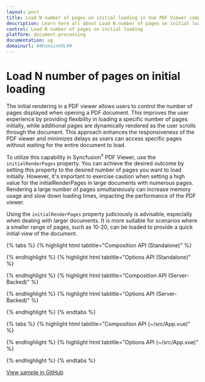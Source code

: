 ```yaml
---
layout: post
title: Load N number of pages on initial loading in Vue PDF Viewer component | Syncfusion
description: Learn here all about Load N number of pages on initial loading in Syncfusion Vue PDF Viewer component of Syncfusion Essential JS 2 and more.
control: Load N number of pages on initial loading
platform: document-processing
documentation: ug
domainurl: ##DomainURL##
---
```


# Load N number of pages on initial loading

The initial rendering in a PDF viewer allows users to control the number of pages displayed when opening a PDF document. This improves the user experience by providing flexibility in loading a specific number of pages initially, while additional pages are dynamically rendered as the user scrolls through the document. This approach enhances the responsiveness of the PDF viewer and minimizes delays as users can access specific pages without waiting for the entire document to load.

To utilize this capability in Syncfusion<sup style="font-size:70%">&reg;</sup> PDF Viewer, use the `initialRenderPages` property. You can achieve the desired outcome by setting this property to the desired number of pages you want to load initially. However, it's important to exercise caution when setting a high value for the initialRenderPages in large documents with numerous pages. Rendering a large number of pages simultaneously can increase memory usage and slow down loading times, impacting the performance of the PDF viewer.

Using the `initialRenderPages` property judiciously is advisable, especially when dealing with larger documents. It is more suitable for scenarios where a smaller range of pages, such as 10-20, can be loaded to provide a quick initial view of the document.

{% tabs %}
{% highlight html tabtitle="Composition API (Standalone)" %}

<template>
  <div id="app">
    <ejs-pdfviewer id="pdfViewer" ref="pdfviewer" :documentPath="documentPath" :initialRenderPages="initialRenderPages">
    </ejs-pdfviewer>
  </div>
</template>

<script setup>

import {
  PdfViewerComponent as EjsPdfviewer, Toolbar, Magnification, Navigation,
  LinkAnnotation, BookmarkView, Annotation, ThumbnailView,
  Print, TextSelection, TextSearch, FormFields, FormDesigner
} from '@syncfusion/ej2-vue-pdfviewer';
import { provide } from 'vue';

const documentPath = "https://cdn.syncfusion.com/content/pdf/pdf-succinctly.pdf";
const initialRenderPages = 10;

provide('PdfViewer', [Toolbar, Magnification, Navigation, LinkAnnotation, BookmarkView, Annotation,
  ThumbnailView, Print, TextSelection, TextSearch, FormFields, FormDesigner])

</script>

{% endhighlight %}
{% highlight html tabtitle="Options API (Standalone)" %}

<template>
  <div id="app">
    <ejs-pdfviewer id="pdfViewer" ref="pdfviewer" :documentPath="documentPath" :initialRenderPages="initialRenderPages">
    </ejs-pdfviewer>
  </div>
</template>

<script>

import {
  PdfViewerComponent, Toolbar, Magnification, Navigation,
  LinkAnnotation, BookmarkView, Annotation, ThumbnailView,
  Print, TextSelection, TextSearch, FormFields, FormDesigner
} from '@syncfusion/ej2-vue-pdfviewer';

export default {
  name: "App",
  components: {
    "ejs-pdfviewer": PdfViewerComponent
  },
  data() {
    return {
      documentPath: "https://cdn.syncfusion.com/content/pdf/pdf-succinctly.pdf",
      initialRenderPages: 10
    };
  },
  provide: {
    PdfViewer: [Toolbar, Magnification, Navigation, LinkAnnotation, BookmarkView, Annotation,
      ThumbnailView, Print, TextSelection, TextSearch, FormFields, FormDesigner]
  }
}
</script>

{% endhighlight %}
{% highlight html tabtitle="Composition API (Server-Backed)" %}

<template>
  <div id="app">
    <ejs-pdfviewer id="pdfViewer" ref="pdfviewer" :documentPath="documentPath" :serviceUrl="serviceUrl"
      :initialRenderPages="initialRenderPages">
    </ejs-pdfviewer>
  </div>
</template>

<script setup>

import {
  PdfViewerComponent as EjsPdfviewer, Toolbar, Magnification, Navigation,
  LinkAnnotation, BookmarkView, Annotation, ThumbnailView,
  Print, TextSelection, TextSearch, FormFields, FormDesigner
} from '@syncfusion/ej2-vue-pdfviewer';
import { provide } from 'vue';

const documentPath = "https://cdn.syncfusion.com/content/pdf/pdf-succinctly.pdf";
const serviceUrl = "https://document.syncfusion.com/web-services/pdf-viewer/api/pdfviewer";
const initialRenderPages = 10;

provide('PdfViewer', [Toolbar, Magnification, Navigation, LinkAnnotation, BookmarkView, Annotation,
  ThumbnailView, Print, TextSelection, TextSearch, FormFields, FormDesigner])

</script>

{% endhighlight %}
{% highlight html tabtitle="Options API (Server-Backed)" %}

<template>
  <div id="app">
    <ejs-pdfviewer id="pdfViewer" ref="pdfviewer" :documentPath="documentPath" :serviceUrl="serviceUrl"
      :initialRenderPages="initialRenderPages">
    </ejs-pdfviewer>
  </div>
</template>

<script>

import {
  PdfViewerComponent, Toolbar, Magnification, Navigation,
  LinkAnnotation, BookmarkView, Annotation, ThumbnailView,
  Print, TextSelection, TextSearch, FormFields, FormDesigner
} from '@syncfusion/ej2-vue-pdfviewer';

export default {
  name: "App",
  components: {
    "ejs-pdfviewer": PdfViewerComponent
  },
  data() {
    return {
      documentPath: "https://cdn.syncfusion.com/content/pdf/pdf-succinctly.pdf",
      serviceUrl: "https://document.syncfusion.com/web-services/pdf-viewer/api/pdfviewer",
      initialRenderPages: 10
    };
  },
  provide: {
    PdfViewer: [Toolbar, Magnification, Navigation, LinkAnnotation, BookmarkView, Annotation,
      ThumbnailView, Print, TextSelection, TextSearch, FormFields, FormDesigner]
  }
}
</script>

{% endhighlight %}
{% endtabs %}

{% tabs %}
{% highlight html tabtitle="Composition API (~/src/App.vue)" %}

<template>
  <div id="app">
    <ejs-pdfviewer id="pdfViewer" :serviceUrl="serviceUrl" :documentPath="documentPath"
      :initialRenderPages="initialRenderPages">
    </ejs-pdfviewer>
  </div>
</template>

<script setup>
import {
  PdfViewerComponent as EjsPdfviewer, Toolbar, Magnification, Navigation,
  Annotation, LinkAnnotation, BookmarkView, ThumbnailView,
  Print, TextSelection, TextSearch, FormFields, FormDesigner
} from '@syncfusion/ej2-vue-pdfviewer';
import { provide } from 'vue';

const serviceUrl = "https://document.syncfusion.com/web-services/pdf-viewer/api/pdfviewer";
const documentPath = "PDF_Succinctly.pdf";
const initialRenderPages = 10;

provide('PdfViewer', [Toolbar, Magnification, Navigation, LinkAnnotation, BookmarkView, ThumbnailView,
  Print, TextSelection, TextSearch, Annotation, FormDesigner, FormFields])


</script>

{% endhighlight %}
{% highlight html tabtitle="Options API (~/src/App.vue)" %}

<template>
  <div id="app">
    <ejs-pdfviewer id="pdfViewer" :serviceUrl="serviceUrl" :documentPath="documentPath"
      :initialRenderPages="initialRenderPages">
    </ejs-pdfviewer>
  </div>
</template>

<script>
import {
  PdfViewerComponent, Toolbar, Magnification, Navigation,
  Annotation, LinkAnnotation, BookmarkView, ThumbnailView,
  Print, TextSelection, TextSearch, FormFields, FormDesigner
} from '@syncfusion/ej2-vue-pdfviewer';

export default {
  name: 'app',
  components: {
    'ejs-pdfviewer': PdfViewerComponent
  },
  data() {
    return {
      serviceUrl: "https://document.syncfusion.com/web-services/pdf-viewer/api/pdfviewer",
      documentPath: "PDF_Succinctly.pdf",
      initialRenderPages: 10
    };
  },
  provide: {
    PdfViewer: [Toolbar, Magnification, Navigation, LinkAnnotation, BookmarkView, ThumbnailView,
      Print, TextSelection, TextSearch, Annotation, FormDesigner, FormFields]
  }
}

</script>

{% endhighlight %}
{% endtabs %}

[View sample in GitHub](https://github.com/SyncfusionExamples/vue-pdf-viewer-examples/tree/master/How%20to/Load%20N%20number%20of%20pages%20on%20initial%20loading)